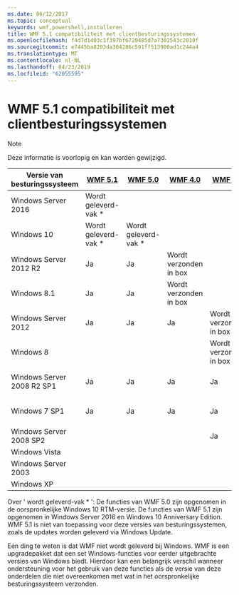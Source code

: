 ```yaml
---
ms.date: 06/12/2017
ms.topic: conceptual
keywords: wmf,powershell,installeren
title: WMF 5.1 compatibiliteit met clientbesturingssystemen
ms.openlocfilehash: f4d7d1403c1f397bf6720485d7a7302543c2010f
ms.sourcegitcommit: e7445ba8203da304286c591ff513900ad1c244a4
ms.translationtype: MT
ms.contentlocale: nl-NL
ms.lasthandoff: 04/23/2019
ms.locfileid: "62055595"
---
```

# <a name="wmf-51-operating-system-compatibility"></a>WMF 5.1 compatibiliteit met clientbesturingssystemen

> [!NOTE]
> Deze informatie is voorlopig en kan worden gewijzigd.

| Versie van besturingssysteem | [WMF 5.1](https://aka.ms/wmf51download) | [WMF 5.0](https://aka.ms/wmf5download) | [WMF 4.0](https://aka.ms/wmf4download) |  [WMF 3.0](https://aka.ms/wmf3download) | [WMF 2.0](https://aka.ms/wmf2download) |
| ------------------------ | ----------- | ----------- | ----------- | ------------ |  ------------- |
| Windows Server 2016 | Wordt geleverd-vak * |  |  |  |  |
| Windows 10 | Wordt geleverd-vak * | Wordt geleverd-vak *  | | | |
| Windows Server 2012 R2| Ja | Ja | Wordt verzonden in box |  |  |
| Windows 8.1 | Ja | Ja |  Wordt verzonden in box |  |  |
| Windows Server 2012 | Ja | Ja | Ja |  Wordt verzonden in box | |
| Windows 8 |  |  |  | Wordt verzonden in box | |
| Windows Server 2008 R2 SP1 | Ja | Ja | Ja |  Ja| Wordt verzonden in box |
| Windows 7 SP1  | Ja | Ja | Ja | Ja | Wordt verzonden in box |
| Windows Server 2008 SP2 | | | | Ja | Ja |
| Windows Vista | | | | | Ja |
| Windows Server 2003| | | |  | Ja |
| Windows XP | | | |  | Ja |

Over ' wordt geleverd-vak * ': De functies van WMF 5.0 zijn opgenomen in de oorspronkelijke Windows 10 RTM-versie.
De functies van WMF 5.1 zijn opgenomen in Windows Server 2016 en Windows 10 Anniversary Edition.
WMF 5.1 is niet van toepassing voor deze versies van besturingssystemen, zoals de updates worden geleverd via Windows Update.

Eén ding te weten is dat WMF niet wordt geleverd bij Windows.
WMF is een upgradepakket dat een set Windows-functies voor eerder uitgebrachte versies van Windows biedt.
Hierdoor kan een belangrijk verschil wanneer ondersteuning voor het gebruik van deze functies als de versie van deze onderdelen die niet overeenkomen met wat in het oorspronkelijke besturingssysteem verzonden.
